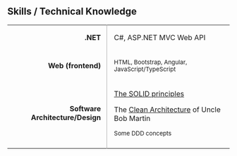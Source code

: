 <style>

  table.skills tbody tr td:nth-child(1) {
    font-weight: bold;
    text-align: right;
    padding-right: 0.8em
  }

  table.skills tbody tr td:nth-child(2) {
    border-left: 1px solid #A9A9A9;
    padding-left: 1em
  }

</style>

<div class="resume-section-content col-md-10">
    <h2 class="mb-5">Skills / Technical Knowledge</h2>
    <table class="table table-sm skills">
        <tbody>
            <tr>
                <td>.NET</td>
                <td>
                    <p>C#, ASP.NET MVC Web API</p>
                    <!-- <p>C#, <small>VB.NET</small></p>
                    <p>ASP.NET MVC, ASP.NET Web API, <small>ASP.NET Web Forms</small>, etc.</p> -->
                </td>
            </tr>
            <!-- <tr>
                <td></td>
                <td>
                    <p><small>Rx, ORMs, Databases</small></p>
                </td>
            </tr> -->
            <!-- <tr>
                <td>Other Languages:</td>
                <td>
                    <p>Java, <small>JavaScript, TypeScript, Python</small></p>
                </td>
            </tr> -->
            <tr>
                <td>Web (frontend)</td>
                <td>
                    <p><small>HTML, Bootstrap, Angular, JavaScript/TypeScript</small></p>
                </td>
            </tr>
            <!-- <tr>
                <td>Databases, ORM:</td>
                <td>
                    <p>SQL, Entity Framework</p>
                </td>
            </tr> -->
            <!-- <tr>
                <td>Other Platforms</td>
                <td>
                    <p>I think I can work on software systems made using platforms other than .NET, even when I have no experience working on those platform, as long as the codebase of the system adheres to good architectural guidelines and best practices on coding. You just need to assign someone to pair program with me for a few weeks or months for 2 to 3 hours per day, so that I will become familiar with the coding styles of your programming team, and so that the values of your team will be passed on to me.</p>
                </td>
            </tr> -->
            <tr>
                <td>Software Architecture/Design</td>
                <td>
                    <p>
                        <a href="https://www.youtube.com/watch?v=oar-T2KovwE">The SOLID principles</a>
                    </p>
                    <p>
                        The <a href="/2017/09/07/architecture-is-the-art-of-drawing-lines">Clean Architecture</a> of Uncle Bob Martin
                    </p>
                    <p>
                        <small>Some DDD concepts</small>
                    </p>
                </td>
            </tr>
            <!-- <tr>
                <td>Working with Legacy Code:</td>
                <td>
                    <p>
                        <a href="https://simpleprogrammer.com/deal-with-legacy-code/">"The Right Attitude to Deal with Legacy Code"</a> by Jonathan Boccara
                    </p>
                    <p>
                        <small>I had read "Working Effectively with Legacy Code" by Michael Feathers last 2018</small>
                    </p>
                    <p>
                        <small>I had read <a href="/2018/04/30/welc-book-by-micheal-feathers/">"Working Effectively with Legacy Code"</a> by Michael Feathers last 2018</small>
                    </p>
                    <p>
                        (I'm currently reading <a href="http://scg.unibe.ch/download/oorp/">"Object-Oriented Reengineering Patterns"</a>)
                    </p>
                    <p>
                        The majority of the code bases I have been involved in since I started working as a programmer were legacy code bases.
                    </p>
                </td>
            </tr> 
            -->
            <!-- 
            <tr>
                <td>Basic Computer Science Concepts:</td>
                <td>
                    <p>
                    Learned CS through free materials of
                    <a  href="http://jeremiahflaga.blogspot.com/2012/05/cs106b-free-course-from-stanford.html">Stanford's CS106B</a> last 2012, through <a href="/files/certificates/Nand2Tetris-Cert-Coursera.pdf">"Nand to Tetris (Part 1)" course</a> last 2015, and through 
                    <a href="/2017/08/05/finished-mit-ocw-6.0001/">MIT OpenCourseWare 6.0001</a> last 2017
                    </p>
                    <p>
                    ... also through <a href="/2017/07/02/computer-science-distilled-feedback">"Computer Science Distilled"</a> of Wladston Filho
                    </p>
                </td>
            </tr>
             -->
             <!-- 
            <tr>
                <td>Other:</td>
                <td>
                    <p>
                        <a href="https://www.quora.com/Do-expert-programmers-use-Google-frequently-when-coding">Googling Stackoverflow</a> :grin:
                    </p>
                    <p>
                        I also tried solving <em>simple</em> algorithmic problems before. (<a href="/resume/anti-resume/#not-an-algorithmer">I'm not an Algorithmer</a>, so I do not have the ability to solve complex algorithmic problems.)                
                        You can view my solutions to some simple problems
                        <a href="https://github.com/jeremiahflaga/competitive-programming">here</a>.
                    </p> 
                    <p>
                        <a href="/memorabilia/quotes/why-read/">I read</a>.
                    </p>
                    <p>
                        GitHub: <a href="https://github.com/jeremiahflaga">github.com/jeremiahflaga</a>
                    </p>
                </td>
            </tr>
            -->
            <!-- 
            <tr>
            <td>GitHub:</td>
            <td>
                <p>
                <a href="https://github.com/jeremiahflaga">github.com/jeremiahflaga</a>
                </p>
                <small>Old GitHub:</small>
                <br />
                <p class="indented">
                <small><a href="https://github.com/jboyflaga2">github.com/jboyflaga2</a></small>
                <br />
                <small><a href="https://github.com/jboyflaga">github.com/jboyflaga</a></small>
                </p>
            </td>
            </tr>
            -->
            <!-- 
            <tr>
                <td></td>
                <td>
                    <p>
                        I read <a href="https://www.bookdepository.com/book/9780091906818?a_aid=jflaga">"How to Win Friends and Influence People"</a> years ago.
                        , and I am rereading it sometimes to review the things I learned from it.
                    </p>
                    <p>
                        <small>
                            <em>(I included this here because this might give me plus points... because I saw a job post in the past which said that this book is a required reading if one is hired.)</em>
                        </small>
                    </p>
                </td>
            </tr> 
             -->
            <tr>
                <td></td>
                <td></td>
            </tr> 
        </tbody>
    </table>

<!-- 
<div class="alert alert-secondary" markdown="1">

> If I took a programmer from 1960 and brought him forward through time to sit at my laptop and write code; he’d need 24 hours to recover from the shock; but then he’ll be able to write the code. The concepts haven’t changed that much.
> 
> --- Uncle Bob Martin in his article ["Three Paradigms"](http://blog.cleancoder.com/uncle-bob/2012/12/19/Three-Paradigms.html)

That quote from Uncle Bob seems to suggest that I can manage to work on any [LOB](https://blogs.msdn.microsoft.com/dragoman/2007/07/19/what-is-a-lob-application/) codebase, even those that use technologies I am not yet familiar with!!! 
Not very sure yet...

But if you cannot find anyone to work with your codebase, and if I also cannot find any job which uses technologies I am familiar with, I believe I can manage to work with your codebase. :blush: (Except when your codebase uses a functional language, I cannot work on it yet, because I have almost no knowledge about functional programming, at least for now.)

</div> 
-->


<div class="d-none d-print-block">
    <br /><br /><br /><br />
    <br /><br /><br /><br />
    <br /><br /><br /><br />
    <br /><br /><br /><br />
    <br /><br /><br /><br />
    <br /><br /><br /><br />
    <br /><br /><br /><br />
    <br /><br /><br /><br />
    <br /><br /><br /><br />
</div>



</div>


